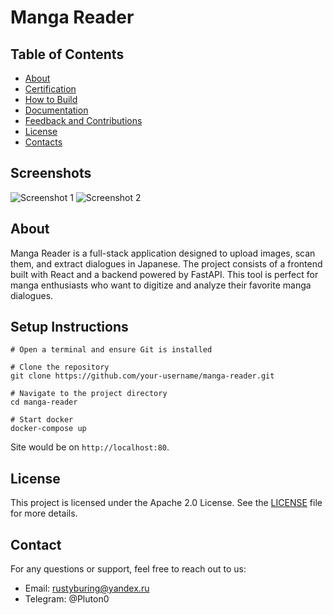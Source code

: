 # Manga Reader

## Table of Contents
- [About](#-about)
- [Certification](#-certification)
- [How to Build](#-how-to-build)
- [Documentation](#-documentation)
- [Feedback and Contributions](#-feedback-and-contributions)
- [License](#-license)
- [Contacts](#%EF%B8%8F-contacts)

## Screenshots

![Screenshot 1](path/to/screenshot1.png)
![Screenshot 2](path/to/screenshot2.png)

## About

Manga Reader is a full-stack application designed to upload images, scan them, and extract dialogues in Japanese. The project consists of a frontend built with React and a backend powered by FastAPI. This tool is perfect for manga enthusiasts who want to digitize and analyze their favorite manga dialogues.

## Setup Instructions

```shell
# Open a terminal and ensure Git is installed

# Clone the repository
git clone https://github.com/your-username/manga-reader.git
   
# Navigate to the project directory
cd manga-reader

# Start docker
docker-compose up

```

Site would be on `http://localhost:80`.

## License

This project is licensed under the Apache 2.0 License. See the [LICENSE](LICENSE) file for more details.

## Contact

For any questions or support, feel free to reach out to us:

- Email: rustyburing@yandex.ru
- Telegram: @Pluton0